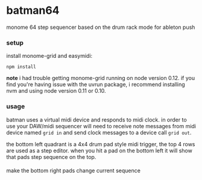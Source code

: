 # batman64
monome 64 step sequencer based on the drum rack mode for ableton push

### setup

install monome-grid and easymidi:

```
npm install
```

**note** i had trouble getting monome-grid running on node version 0.12. if you find you're having issue with the uvrun package, i recommend installing nvm and using node version 0.11 or 0.10.

### usage

batman uses a virtual midi device and responds to midi clock. in order to use your DAW/midi sequencer will need to receive note messages from midi device named `grid in` and send clock messages to a device call `grid out`.

the bottom left quadrant is a 4x4 drum pad style midi trigger, the top 4 rows are used as a step editor. when you hit a pad on the bottom left it will show that pads step sequence on the top.

#### <todo>

make the bottom right pads change current sequence
